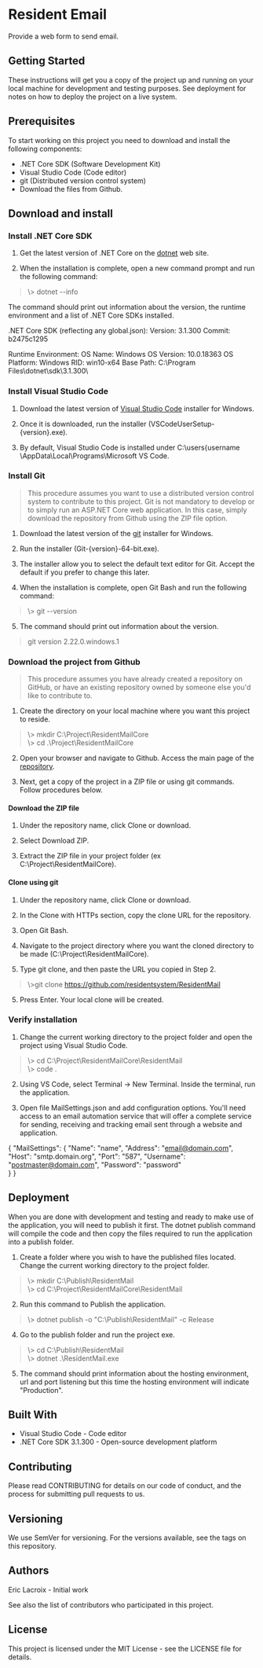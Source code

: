 # Resident Email
Provide a web form to send email.

## Getting Started
These instructions will get you a copy of the project up and running on your local machine for development and testing purposes. See deployment for notes on how to deploy the project on a live system.

## Prerequisites
To start working on this project you need to download and install the following components:

* .NET Core SDK (Software Development Kit)
* Visual Studio Code (Code editor)
* git (Distributed version control system)
* Download the files from Github.

## Download and install

### Install .NET Core SDK
1. Get the latest version of .NET Core on the <a href="https://dotnet.microsoft.com/download">dotnet</a> web site.

2. When the installation is complete, open a new command prompt and run the following command:

> \\> dotnet --info

The command should print out information about the version, the runtime environment and a list of .NET Core SDKs installed.

.NET Core SDK (reflecting any global.json):
 Version:   3.1.300
 Commit:    b2475c1295

Runtime Environment:
 OS Name:     Windows
 OS Version:  10.0.18363
 OS Platform: Windows
 RID:         win10-x64
 Base Path:   C:\Program Files\dotnet\sdk\3.1.300\

### Install Visual Studio Code
1. Download the latest version of <a href="https://go.microsoft.com/fwlink/?LinkID=534107">Visual Studio Code</a> installer for Windows.

2. Once it is downloaded, run the installer (VSCodeUserSetup-{version}.exe).

3. By default, Visual Studio Code is installed under C:\users\{username \AppData\Local\Programs\Microsoft VS Code.

### Install Git
> This procedure assumes you want to use a distributed version control system to contribute to this project. Git is not mandatory to develop or to simply run an ASP.NET Core web application. In this case, simply download the repository from Github using the ZIP file option.   

1. Download the latest version of the <a href="https://git-scm.com/download/win">git</a> installer for Windows.

2. Run the installer (Git-{version}-64-bit.exe).

3. The installer allow you to select the default text editor for Git. Accept the default if you prefer to change this later. 

4. When the installation is complete, open Git Bash and run the following command:

> \\> git --version

5. The command should print out information about the version.

> git version 2.22.0.windows.1

### Download the project from Github
> This procedure assumes you have already created a repository on GitHub, or have an existing repository owned by someone else you'd like to contribute to.

1. Create the directory on your local machine where you want this project to reside.

> \\> mkdir C:\Project\ResidentMailCore<br>
> \\> cd .\Project\ResidentMailCore 

2. Open your browser and navigate to Github. Access the main page of the <a href="https://github.com/residentsystem/ResidentMail">repository</a>.

3. Next, get a copy of the project in a ZIP file or using git commands. Follow procedures below. 

#### Download the ZIP file 
1. Under the repository name, click Clone or download.

2. Select Download ZIP.

3. Extract the ZIP file in your project folder (ex C:\Project\ResidentMailCore).

#### Clone using git
1. Under the repository name, click Clone or download.

2. In the Clone with HTTPs section, copy the clone URL for the repository.

3. Open Git Bash.

4. Navigate to the project directory where you want the cloned directory to be made (C:\Project\ResidentMailCore).

5. Type git clone, and then paste the URL you copied in Step 2.

> \\>git clone https://github.com/residentsystem/ResidentMail 

5. Press Enter. Your local clone will be created.

### Verify installation

1. Change the current working directory to the project folder and open the project using Visual Studio Code.

> \\> cd C:\Project\ResidentMailCore\ResidentMail<br>
> \\> code . 

2. Using VS Code, select Terminal -> New Terminal. Inside the terminal, run the application.

3. Open file MailSettings.json and add configuration options. You'll need access to an email automation service that will offer a complete service for sending, receiving and tracking email sent through a website and application.

{
  "MailSettings": {
  "Name": "name",
  "Address": "email@domain.com",
  "Host": "smtp.domain.org",
  "Port": "587",
  "Username": "postmaster@domain.com",
  "Password": "password"    
  } 
}

## Deployment

When you are done with development and testing and ready to make use of the application, you will need to publish it first. The dotnet publish command will compile the code and then copy the files required to run the application into a publish folder.

1. Create a folder where you wish to have the published files located. Change the current working directory to the project folder.

> \\> mkdir C:\Publish\ResidentMail<br>
> \\> cd C:\Project\ResidentMailCore\ResidentMail

2. Run this command to Publish the application.

> \\> dotnet publish -o "C:\Publish\ResidentMail" -c Release

4. Go to the publish folder and run the project exe.

> \\> cd C:\Publish\ResidentMail<br>
> \\> dotnet .\ResidentMail.exe

5. The command should print information about the hosting environment, url and port listening but this time the hosting environment will indicate "Production".

## Built With
* Visual Studio Code - Code editor
* .NET Core SDK 3.1.300 - Open-source development platform

## Contributing
Please read CONTRIBUTING for details on our code of conduct, and the process for submitting pull requests to us.

## Versioning
We use SemVer for versioning. For the versions available, see the tags on this repository.

## Authors
Eric Lacroix - Initial work

See also the list of contributors who participated in this project.

## License
This project is licensed under the MIT License - see the LICENSE file for details.